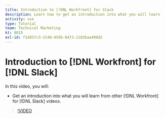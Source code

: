 ```yaml
---
title: Introduction to [!DNL Workfront] for Slack
description: Learn how to get an introduction into what you will learn from other [!DNL Workfront] for Slack videos.
activity: use
type: Tutorial
team: Technical Marketing
kt: 8815
exl-id: f1d857c3-2140-45db-8473-1183baa490d2
---
```

# Introduction to [!DNL Workfront] for [!DNL Slack]

In this video, you will:

* Get an introduction into what you will learn from other [!DNL Workfront] for [!DNL Slack] videos.

>[!VIDEO](https://video.tv.adobe.com/v/335116/?quality=12)
